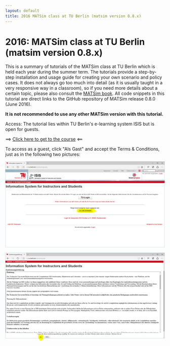```yaml
---
layout: default
title: 2016 MATSim class at TU Berlin (matsim version 0.8.x)
---
```



# 2016: MATSim class at TU Berlin (matsim version 0.8.x)

This is a summary of tutorials of the MATSim class at TU Berlin which is held 
each year during the summer term. The tutorials provide a step-by-step 
installation and usage guide for creating your own scenario and policy cases. 
It does not always go too much into detail (as it is usually taught in a 
very responsive way in a classroom), so if you need more details about a 
certain topic, please also consult the [MATSim book](/the-book). All code 
snippets in this tutorial are direct links to the GitHub repository 
of MATSim release 0.8.0 (June 2016).

**It is not recommended to use any other MATSim version with this tutorial.**

Access: The tutorial lies within TU Berlin's e-learning system ISIS but is open for guests.

==> [Click here to get to the course](https://isis.tu-berlin.de/course/view.php?id=10914?lang=en) <==

To access as a guest, click "Als Gast" and accept the Terms & Conditions, just as in the following two pictures: 

![click "Als Gast"](/content/images/isisguest.png)

![accept terms and conditions](/content/images/isisguest2.png)

